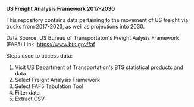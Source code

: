 **US Freight Analysis Framework 2017-2030**

This repository contains data pertaining to the movement of US freight via trucks from 2017-2023,
as well as projections into 2030. 

Data Source: US Bureau of Transportaton's Freight Aalysis Framework (FAF5)
Link: https://www.bts.gov/faf

Steps used to access data:
1. Visit US Department of Transportation's BTS statistical products and data
2. Select Freight Analysis Framework 
3. Select FAF5 Tabulation Tool
4. Filter data
5. Extract CSV
